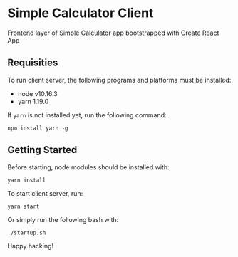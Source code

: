 # Simple Calculator Client

Frontend layer of Simple Calculator app bootstrapped with Create React App

## Requisities

To run client server, the following programs and platforms must be installed:

* node v10.16.3
* yarn 1.19.0

If `yarn` is not installed yet, run the following command:

```
npm install yarn -g
```

## Getting Started

Before starting, node modules should be installed with: 

```
yarn install
```

To start client server, run:

```
yarn start

```

Or simply run the following bash with:

```
./startup.sh
```

Happy hacking!